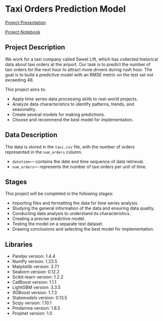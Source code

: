 # Taxi Orders Prediction Model

[Project Presentation](https://www.canva.com/design/DAFqc2GGQa0/BwA85X7EODa43D4xjvfd0g/view?utm_content=DAFqc2GGQa0&utm_campaign=designshare&utm_medium=link&utm_source=publishsharelink)

[Project Notebook](https://github.com/emanuelcaesario/practicum-project/blob/Project-13-Time-Series/Project%2013%20Time%20Series.ipynb)

## Project Description

We work for a taxi company called Sweet Lift, which has collected historical data about taxi orders at the airport. Our task is to predict the number of taxi orders for the next hour to attract more drivers during rush hour. The goal is to build a predictive model with an RMSE metric on the test set not exceeding 48.

This project aims to:
- Apply time series data processing skills to real-world projects.
- Analyze data characteristics to identify patterns, trends, and seasonality.
- Create several models for making predictions.
- Choose and recommend the best model for implementation.


## Data Description

The data is stored in the `taxi.csv` file, with the number of orders represented in the `num_orders` column.
- `datetime`— contains the date and time sequence of data retrieval.
- `num_orders`— represents the number of taxi orders per unit of time.


## Stages

This project will be completed in the following stages:
- Importing files and formatting the data for time series analysis.
- Studying the general information of the data and ensuring data quality.
- Conducting data analysis to understand its characteristics.
- Creating a precise predictive model.
- Testing the model on a separate test dataset.
- Drawing conclusions and selecting the best model for implementation.


## Libraries
- Pandas version: 1.4.4
- NumPy version: 1.23.5
- Matplotlib version: 3.7.1
- Seaborn version: 0.12.2
- Scikit-learn version: 1.2.2
- CatBoost version: 1.1.1
- LightGBM version: 3.3.5
- XGBoost version: 1.7.3
- Statsmodels version: 0.13.5
- Scipy version: 1.10.1
- Pmdarima version: 1.8.5
- Prophet version: 1.0
